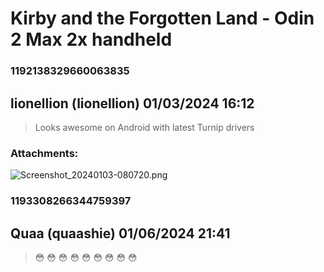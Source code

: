 # Kirby and the Forgotten Land - Odin 2 Max 2x handheld
### 1192138329660063835
## lionellion (lionellion) 01/03/2024 16:12 

> Looks awesome on Android with latest Turnip drivers
### Attachments: 
![Screenshot_20240103-080720.png](https://yuzudiscordbackup.s3.us-west-2.amazonaws.com/files-media/1192138329660063835_Screenshot_20240103-080720.png)

### 1193308266344759397
## Quaa (quaashie) 01/06/2024 21:41 

> 😳 😳 😳 😳 😳 😳 😳 😳 😳

